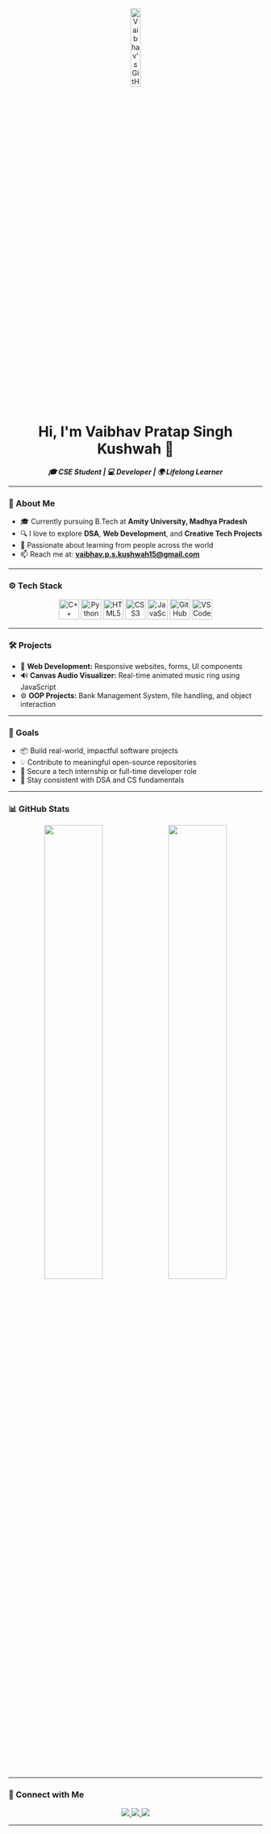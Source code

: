 <p align="center">
  <img src="assets/banner.png" alt="Vaibhav's GitHub Banner" width="20%" style="border: 3px solid white; border-radius: 12px;" />
</p>

<h1 align="center">Hi, I'm Vaibhav Pratap Singh Kushwah 👋</h1>

<p align="center">
  <b><i>🎓 CSE Student | 💻 Developer | 🌍 Lifelong Learner</i></b>
</p>

---

### 🌟 About Me

- 🎓 Currently pursuing B.Tech at **Amity University, Madhya Pradesh**
- 🔍 I love to explore **DSA**, **Web Development**, and **Creative Tech Projects**
- 🤝 Passionate about learning from people across the world
- 📫 Reach me at: **vaibhav.p.s.kushwah15@gmail.com**

---

### ⚙️ Tech Stack

<p align="center">
  <img src="https://cdn.jsdelivr.net/gh/devicons/devicon/icons/cplusplus/cplusplus-original.svg" title="C++" width="40" />
  <img src="https://cdn.jsdelivr.net/gh/devicons/devicon/icons/python/python-original.svg" title="Python" width="40" />
  <img src="https://cdn.jsdelivr.net/gh/devicons/devicon/icons/html5/html5-original.svg" title="HTML5" width="40" />
  <img src="https://cdn.jsdelivr.net/gh/devicons/devicon/icons/css3/css3-original.svg" title="CSS3" width="40" />
  <img src="https://cdn.jsdelivr.net/gh/devicons/devicon/icons/javascript/javascript-original.svg" title="JavaScript" width="40" />
  <img src="https://cdn.jsdelivr.net/gh/devicons/devicon/icons/github/github-original.svg" title="GitHub" width="40" />
  <img src="https://cdn.jsdelivr.net/gh/devicons/devicon/icons/vscode/vscode-original.svg" title="VS Code" width="40" />
</p>

---

### 🛠️ Projects

- 🎨 **Web Development:** Responsive websites, forms, UI components  
- 🔊 **Canvas Audio Visualizer:** Real-time animated music ring using JavaScript  
- ⚙️ **OOP Projects:** Bank Management System, file handling, and object interaction

---

### 🎯 Goals

- 📦 Build real-world, impactful software projects  
- 💡 Contribute to meaningful open-source repositories  
- 🎯 Secure a tech internship or full-time developer role  
- 🧠 Stay consistent with DSA and CS fundamentals  

---

### 📊 GitHub Stats

<p align="center">
  <img src="https://github-readme-stats.vercel.app/api?username=Volpes12&show_icons=true&theme=tokyonight" width="48%" />
  <img src="https://github-readme-streak-stats.herokuapp.com/?user=Volpes12&theme=tokyonight" width="48%" />
</p>

---

### 🔗 Connect with Me

<p align="center">
  <a href="mailto:vaibhav.p.s.kushwah15@gmail.com">
    <img src="https://img.shields.io/badge/Gmail-D14836?style=for-the-badge&logo=gmail&logoColor=white" />
  </a>
  <a href="https://www.linkedin.com/in/vaibhav-pratap-singh-kushwah" target="_blank">
    <img src="https://img.shields.io/badge/LinkedIn-0A66C2?style=for-the-badge&logo=linkedin&logoColor=white" />
  </a>
  <a href="https://github.com/Volpes12">
    <img src="https://img.shields.io/badge/GitHub-100000?style=for-the-badge&logo=github&logoColor=white" />
  </a>
</p>

---

